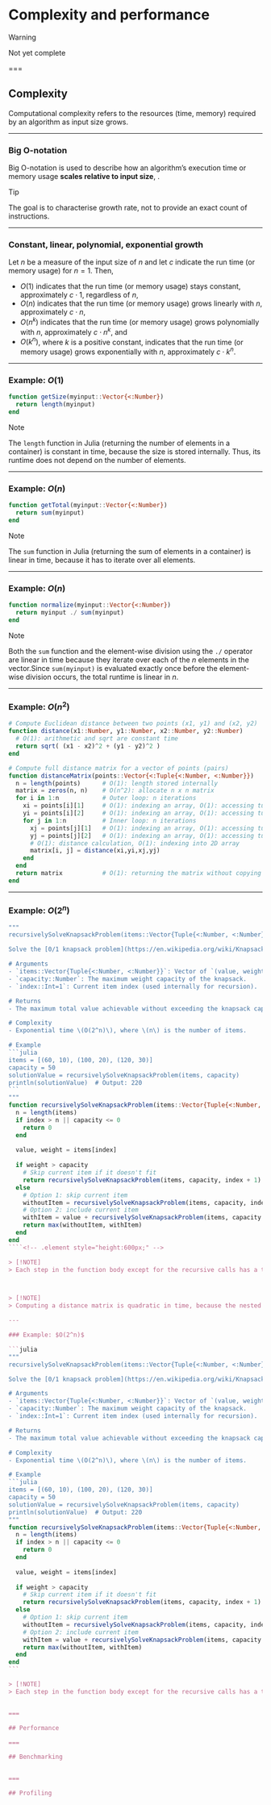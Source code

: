 # Complexity and performance

> [!WARNING]
> Not yet complete

===

## Complexity

Computational complexity refers to the resources (time, memory) required by an algorithm as input size grows.

---

### Big O-notation

Big O-notation is used to describe how an algorithm’s execution time or memory usage **scales relative to input size**, .

> [!TIP]
> The goal is to characterise growth rate, not to provide an exact count of instructions.

---

### Constant, linear, polynomial, exponential growth

Let $n$ be a measure of the input size of $n$ and let $c$ indicate the run time (or memory usage) for $n=1$. Then,
 
- $O(1)$ indicates that the run time (or memory usage) stays constant, approximately $c \cdot 1$, regardless of $n$,
- $O(n)$ indicates that the run time (or memory usage) grows linearly with $n$, approximately $c \cdot n$,
- $O(n^k)$ indicates that the run time (or memory usage) grows polynomially with $n$, approximately $c \cdot n^k$, and
- $O(k^n)$, where $k$ is a positive constant, indicates that the run time (or memory usage) grows exponentially with $n$, approximately $c \cdot k^n$.

---

### Example: $O(1)$

```julia
function getSize(myinput::Vector{<:Number})
  return length(myinput)
end
```

> [!NOTE]
> The `length` function in Julia (returning the number of elements in a container) is constant in time, because the size is stored internally. Thus, its runtime does not depend on the number of elements.

---

### Example: $O(n)$

```julia
function getTotal(myinput::Vector{<:Number})
  return sum(myinput)
end
```

> [!NOTE]
> The `sum` function in Julia (returning the sum of elements in a container) is linear in time, because it has to iterate over all elements. 

---

### Example: $O(n)$

```julia
function normalize(myinput::Vector{<:Number})
  return myinput ./ sum(myinput)
end
```

> [!NOTE]
> Both the `sum` function and the element-wise division using the `./` operator are linear in time because they iterate over each of the $n$ elements in the vector.Since `sum(myinput)` is evaluated exactly once before the element-wise division occurs, the total runtime is linear in $n$.

---

### Example: $O(n^2)$

```julia [1-5|7-19|8-9|10-19|11-12|13-17|14-15|16-17|19|7-20]
# Compute Euclidean distance between two points (x1, y1) and (x2, y2)
function distance(x1::Number, y1::Number, x2::Number, y2::Number)
  # O(1): arithmetic and sqrt are constant time
  return sqrt( (x1 - x2)^2 + (y1 - y2)^2 )
end

# Compute full distance matrix for a vector of points (pairs)
function distanceMatrix(points::Vector{<:Tuple{<:Number, <:Number}})
  n = length(points)      # O(1): length stored internally
  matrix = zeros(n, n)    # O(n^2): allocate n x n matrix
  for i in 1:n            # Outer loop: n iterations
    xi = points[i][1]     # O(1): indexing an array, O(1): accessing tuple element
    yi = points[i][2]     # O(1): indexing an array, O(1): accessing tuple element
    for j in 1:n          # Inner loop: n iterations
      xj = points[j][1]   # O(1): indexing an array, O(1): accessing tuple element
      yj = points[j][2]   # O(1): indexing an array, O(1): accessing tuple element
      # O(1): distance calculation, O(1): indexing into 2D array
      matrix[i, j] = distance(xi,yi,xj,yj)
    end
  end
  return matrix           # O(1): returning the matrix without copying
end
```

---

### Example: $O(2^n)$

````julia
"""
recursivelySolveKnapsackProblem(items::Vector{Tuple{<:Number, <:Number}}, capacity::Number, index::Int=1) -> Number

Solve the [0/1 knapsack problem](https://en.wikipedia.org/wiki/Knapsack_problem) using brute-force recursion.

# Arguments
- `items::Vector{Tuple{<:Number, <:Number}}`: Vector of `(value, weight)` pairs for each item.
- `capacity::Number`: The maximum weight capacity of the knapsack.
- `index::Int=1`: Current item index (used internally for recursion).

# Returns
- The maximum total value achievable without exceeding the knapsack capacity.

# Complexity
- Exponential time \(O(2^n)\), where \(n\) is the number of items.

# Example
```julia
items = [(60, 10), (100, 20), (120, 30)]
capacity = 50
solutionValue = recursivelySolveKnapsackProblem(items, capacity)
println(solutionValue)  # Output: 220
```
"""
function recursivelySolveKnapsackProblem(items::Vector{Tuple{<:Number, <:Number}}, capacity::Number, index::Int=1)
  n = length(items)
  if index > n || capacity <= 0
    return 0
  end
  
  value, weight = items[index]
  
  if weight > capacity
    # Skip current item if it doesn't fit
    return recursivelySolveKnapsackProblem(items, capacity, index + 1)
  else
    # Option 1: skip current item
    withoutItem = recursivelySolveKnapsackProblem(items, capacity, index + 1)
    # Option 2: include current item
    withItem = value + recursivelySolveKnapsackProblem(items, capacity - weight, index + 1)
    return max(withoutItem, withItem)
  end
end
````<!-- .element style="height:600px;" -->

> [!NOTE]
> Each step in the function body except for the recursive calls has a time complexity of $O(1)$. In each of the $n$ indices two calls to the recursive function are made, resulting in an overall complexity of $O(2^n)$.



> [!NOTE]
> Computing a distance matrix is quadratic in time, because the nested loops have a complexity of $O(n) \cdot O(n) \cdot O(1) = O(n^2)$, and no other operation adds a higher complexity.

---

### Example: $O(2^n)$

```julia
"""
recursivelySolveKnapsackProblem(items::Vector{Tuple{<:Number, <:Number}}, capacity::Number, index::Int=1) -> Number

Solve the [0/1 knapsack problem](https://en.wikipedia.org/wiki/Knapsack_problem) using brute-force recursion.

# Arguments
- `items::Vector{Tuple{<:Number, <:Number}}`: Vector of `(value, weight)` pairs for each item.
- `capacity::Number`: The maximum weight capacity of the knapsack.
- `index::Int=1`: Current item index (used internally for recursion).

# Returns
- The maximum total value achievable without exceeding the knapsack capacity.

# Complexity
- Exponential time \(O(2^n)\), where \(n\) is the number of items.

# Example
```julia
items = [(60, 10), (100, 20), (120, 30)]
capacity = 50
solutionValue = recursivelySolveKnapsackProblem(items, capacity)
println(solutionValue)  # Output: 220
"""
function recursivelySolveKnapsackProblem(items::Vector{Tuple{<:Number, <:Number}}, capacity::Number, index::Int=1)
  n = length(items)
  if index > n || capacity <= 0
    return 0
  end
  
  value, weight = items[index]
  
  if weight > capacity
    # Skip current item if it doesn't fit
    return recursivelySolveKnapsackProblem(items, capacity, index + 1)
  else
    # Option 1: skip current item
    withoutItem = recursivelySolveKnapsackProblem(items, capacity, index + 1)
    # Option 2: include current item
    withItem = value + recursivelySolveKnapsackProblem(items, capacity - weight, index + 1)
    return max(withoutItem, withItem)
  end
end
```

> [!NOTE]
> Each step in the function body except for the recursive calls has a time complexity of $O(1)$. In each of the $n$ indices two calls to the recursive function are made, resulting in an overall complexity of $O(2^n)$.


===

## Performance

===

## Benchmarking


===

## Profiling


